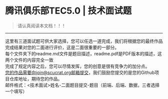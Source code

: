 # 腾讯俱乐部TEC5.0 | 技术面试题 #
> 请认真阅读本文档！！！

- - -
这里有三道面试题可供大家选择，您可以任选一道完成，我们将根据您的最终作品完成结果对您的二面进行评价，这是二面很重要的一部分。  
每个文件夹下的readme.md文件是题目描述，readme.pdf是PDF版本的描述，这两个文件的内容完全一致  
完成了规定内容之后，您可以尽情发挥，您的创意是很有竞争力的加分点。  
您的作品需要向join@scucrat.org邮箱提交，我们鼓励您提交的是您的Github项目仓库地址，期待您的作品。  
邮件格式：<技术面试>姓名-二面题目提交-题目（前端、后端、数据，三者选择一个填写）
